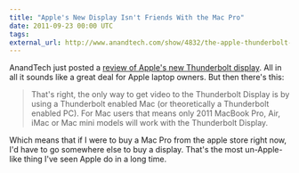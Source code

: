 ```yaml
---
title: "Apple's New Display Isn't Friends With the Mac Pro"
date: 2011-09-23 00:00 UTC
tags:
external_url: http://www.anandtech.com/show/4832/the-apple-thunderbolt-display-review/1
---
```


AnandTech just posted a [review of Apple's new Thunderbolt display](http://www.anandtech.com/show/4832/the-apple-thunderbolt-display-review/1). All in all it sounds like a great deal for Apple laptop owners.  But then there's this:

> That's right, the only way to get video to the Thunderbolt Display is by using a Thunderbolt enabled Mac (or theoretically a Thunderbolt enabled PC). For Mac users that means only 2011 MacBook Pro, Air, iMac or Mac mini models will work with the Thunderbolt Display.

Which means that if I were to buy a Mac Pro from the apple store right now, I'd have to go somewhere else to buy a display. That's the most un-Apple-like thing I've seen Apple do in a long time.
